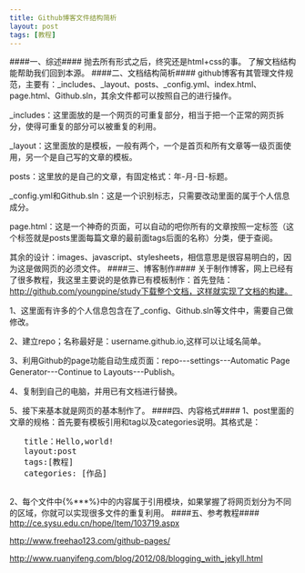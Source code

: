 ```yaml
---
title: Github博客文件结构简析
layout: post
tags: [教程]
---
```


####一、综述####
  抛去所有形式之后，终究还是html+css的事。
  了解文档结构能帮助我们回到本源。
####二、文档结构简析####
  github博客有其管理文件规范，主要有：_includes、_layout、posts、_config.yml、index.html、page.html、Github.sln，其余文件都可以按照自己的进行操作。

  _includes：这里面放的是一个网页的可重复部分，相当于把一个正常的网页拆分，使得可重复的部分可以被重复的利用。

  _layout：这里面放的是模板，一般有两个，一个是首页和所有文章等一级页面使用，另一个是自己写的文章的模板。

  posts：这里放的是自己的文章，有固定格式：年-月-日-标题。

   _config.yml和Github.sln：这是一个识别标志，只需要改动里面的属于个人信息成分。

  page.html：这是一个神奇的页面，可以自动的吧你所有的文章按照一定标签（这个标签就是posts里面每篇文章的最前面tags后面的名称）分类，便于查阅。

  其余的设计：images、javascript、stylesheets，相信意思是很容易明白的，因为这是做网页的必须文件。
####三、博客制作####
  关于制作博客，网上已经有了很多教程，我这里主要说的是依靠已有模板制作：首先登陆：http://github.com/youngpine/study下载整个文档，这样就实现了文档的构建。
  
  1、这里面有许多的个人信息包含在了_config、Github.sln等文件中，需要自己做修改。
  
  
  2、建立repo；名称最好是：username.github.io,这样可以让域名简单。
  
  3、利用Github的page功能自动生成页面：repo---settings---Automatic Page Generator---Continue to Layouts---Publish。
  
  4、复制到自己的电脑，并用已有文档进行替换。
  
  5、接下来基本就是网页的基本制作了。
####四、内容格式####
  1、post里面的文章的规格：首先要有模板引用和tag以及categories说明。其格式是：
   <pre class="code">
   title：Hello,world!
   layout:post
   tags:[教程]
   categories: [作品]
   </pre>
   
  2、每个文件中{%***%}中的内容属于引用模块，如果掌握了将网页划分为不同的区域，你就可以实现很多文件的重复利用。
####五、参考教程####
　　<a href="http://ce.sysu.edu.cn/hope/Item/103719.aspx">http://ce.sysu.edu.cn/hope/Item/103719.aspx</a>
  
  <a href="http://www.freehao123.com/github-pages/">http://www.freehao123.com/github-pages/</a>
  
  <a href="http://www.ruanyifeng.com/blog/2012/08/blogging_with_jekyll.html">http://www.ruanyifeng.com/blog/2012/08/blogging_with_jekyll.html</a>
